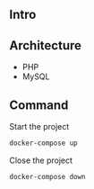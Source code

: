 ## Intro

## Architecture

- PHP
- MySQL

## Command

Start the project

```bash
docker-compose up
```

Close the project

```bash
docker-compose down
```
